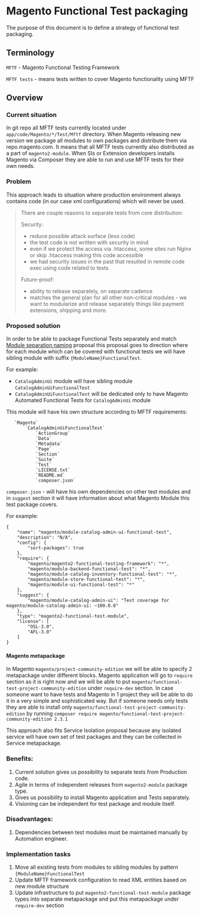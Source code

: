 # Magento Functional Test packaging
The purpose of this document is to define a strategy of functional test packaging.

## Terminology
`MFTF` - Magento Functional Testing Framework

`MFTF tests` - means tests written to cover Magento functionality using MFTF

## Overview
### Current situation
In git repo all MFTF tests currently located under `app/code/Magento/*/Test/Mftf` directory.
When Magento releasing new version we package all modules to own packages and distribute them via repo.magento.com.
It means that all MFTF tests currently also distributed as a part of `magento2-module`.
When SIs or Extension developers installs Magento via Composer they are able to run and use MFTF tests for their own needs.

### Problem
This approach leads to situation where production environment always contains code (in our case xml configurations) which will never be used.

>There are couple reasons to separate tests from core distribution:
>
>Security:
> - reduce possible attack surface (less code)
> - the test code is not written with security in mind
> - even if we protect the access via .htaccess, some sites run Nginx or skip .htaccess making this code accessible
> - we had security issues in the past that resulted in remote code exec using code related to tests
>
>Future-proof:
> - ability to release separately, on separate cadence
> - matches the general plan for all other non-critical modules - we want to modularize and release separately things like payment extensions, shipping and more.


### Proposed solution
In order to be able to package Functional Tests separately and match [Module separation naming](https://github.com/magento/architecture/blob/master/design-documents/module-separation-naming.md)
proposal this proposal goes to direction where for each module which can be covered with functional tests we will have sibling module with suffix `{ModuleName}FunctionalTest`.

For example:
 - `CatalogAdminUi` module will have sibling module `CatalogAdminUiFunctionalTest`
 - `CatalogAdminUiFunctionalTest` will be dedicated only to have Magento Automated Functional Tests for `CatalogAdminUi` module
 
This module will have his own structure according to MFTF requirements:
```   
   `Magento`
       `CatalogAdminUiFunctionalTest`
           `ActionGroup`
           `Data`
           `Metadata`
           `Page`
           `Section`
           `Suite`
           `Test`
           `LICENSE.txt`
           `README.md`
           `composer.json`
```

`composer.json` - will have his own dependencies on other test modules and in `suggest` section it will have information about what Magento Module this test package covers.

For example:
```
{
    "name": "magento/module-catalog-admin-ui-functional-test",
    "description": "N/A",
    "config": {
        "sort-packages": true
    },
    "require": {
        "magento/magento2-functional-testing-framework": "*",
        "magento/module-backend-functional-test": "*",
        "magento/module-catalog-inventory-functional-test": "*",
        "magento/module-store-functional-test": "*",
        "magento/module-ui-functional-test": "*"
    },
    "suggest": {
        "magento/module-catalog-admin-ui": "Test coverage for magento/module-catalog-admin-ui: ~100.0.0"
    },
    "type": "magento2-functional-test-module",
    "license": [
        "OSL-3.0",
        "AFL-3.0"
    ]
}
```

#### Magento metapackage
In Magento `magento/project-community-edition` we will be able to specify 2 metapackage under different blocks.
Magento application will go to `require` section as it is right now and we will be able to put `magento/functional-test-project-community-edition` under `require-dev` section.
In case someone want to have tests and Magento in 1 project they will be able to do it in a very simple and sophisticated way.
But if someone needs only tests they are able to install only `magento/functional-test-project-community-edition` by running `composer require magento/functional-test-project-community-edition 2.3.1`

This approach also fits Service Isolation proposal because any isolated service will have own set of test packages and they can be collected in Service metapackage.

### Benefits:
1. Current solution gives us possibility to separate tests from Production code.
2. Agile in terms of independent releases from `magento2-module` package type.
3. Gives us possibility to install Magento application and Tests separately.
4. Visioning can be independent for test package and module itself.

### Disadvantages:
1. Dependencies between test modules must be maintained manually by Automation engineer.

### Implementation tasks
1. Move all existing tests from modules to sibling modules by pattern `{ModuleName}FunctionalTest`
2. Update MFTF framework configuration to read XML entities based on new module structure
3. Update infrastructure to put `magento2-functional-test-module` package types into separate metapackage and put this metapackage under `require-dev` section

